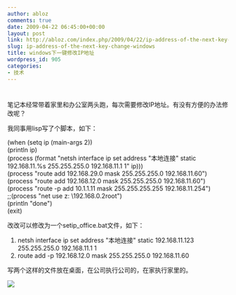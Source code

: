 ```yaml
---
author: abloz
comments: true
date: 2009-04-22 06:45:00+00:00
layout: post
link: http://abloz.com/index.php/2009/04/22/ip-address-of-the-next-key-change-windows/
slug: ip-address-of-the-next-key-change-windows
title: windows下一键修改IP地址
wordpress_id: 905
categories:
- 技术
---
```


#  					 				

				

 					  					  					

笔记本经常带着家里和办公室两头跑，每次需要修改IP地址。有没有方便的办法修改呢？

我同事用lisp写了个脚本，如下：

(when (setq ip (main-args 2))  
(println ip)  
(process (format "netsh interface ip set address "本地连接" static 192.168.11.%s 255.255.255.0 192.168.11.1 1" ip)))  
(process "route add 192.168.29.0 mask 255.255.255.0 192.168.11.60")  
(process "route add 192.168.12.0 mask 255.255.255.0 192.168.11.60")  
(process "route -p add 10.1.1.11 mask 255.255.255.255 192.168.11.254")  
;;(process "net use z: \192.168.0.2root")  
(println "done")  
(exit)

改改可以修改为一个setip_office.bat文件，如下：

  1. netsh interface ip set address "本地连接" static 192.168.11.123 255.255.255.0 192.168.11.1 1
  2. route add -p 192.168.12.0 mask 255.255.255.0 192.168.11.60   

写两个这样的文件放在桌面，在公司执行公司的，在家执行家里的。

  
  


![](http://img.zemanta.com/pixy.gif?x-id=92582603-a1f2-8d19-817b-7c5685096c65)
